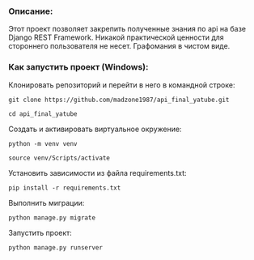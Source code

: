 ### Описание:

Этот проект позволяет закрепить полученные знания по api на базе Django REST Framework. Никакой практической ценности для стороннего пользователя не несет. Графомания в чистом виде.


### Как запустить проект (Windows):

Клонировать репозиторий и перейти в него в командной строке:

```
git clone https://github.com/madzone1987/api_final_yatube.git
```

```
cd api_final_yatube
```

Cоздать и активировать виртуальное окружение:

```
python -m venv venv
```

```
source venv/Scripts/activate
```

Установить зависимости из файла requirements.txt:

```
pip install -r requirements.txt
```

Выполнить миграции:

```
python manage.py migrate
```

Запустить проект:

```
python manage.py runserver
```
